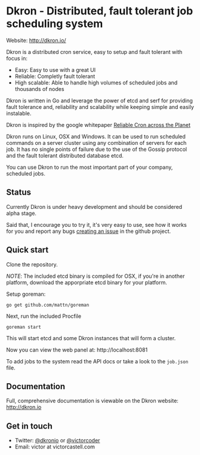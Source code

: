 # Dkron - Distributed, fault tolerant job scheduling system

Website: http://dkron.io/

Dkron is a distributed cron service, easy to setup and fault tolerant with focus in:

- Easy: Easy to use with a great UI
- Reliable: Completly fault tolerant
- High scalable: Able to handle high volumes of scheduled jobs and thousands of nodes

Dkron is written in Go and leverage the power of etcd and serf for providing fault tolerance and, reliability and scalability while keeping simple and easily instalable.

Dkron is inspired by the google whitepaper [Reliable Cron across the Planet](https://queue.acm.org/detail.cfm?id=2745840)

Dkron runs on Linux, OSX and Windows. It can be used to run scheduled commands on a server cluster using any combination of servers for each job. It has no single points of failure due to the use of the Gossip protocol and the fault tolerant distributed database etcd.

You can use Dkron to run the most important part of your company, scheduled jobs.

## Status

Currently Dkron is under heavy development and should be considered alpha stage.

Said that, I encourage you to try it, it's very easy to use, see how it works for you and report any bugs [creating an issue](https://github.com/victorcoder/dkron/issues) in the github project.

## Quick start

Clone the repository.

*NOTE*: The included etcd binary is compiled for OSX, if you're in another platform, download the apporpriate etcd binary for your platform.

Setup goreman:

`go get github.com/mattn/goreman`

Next, run the included Procfile

`goreman start`

This will start etcd and some Dkron instances that will form a cluster.

Now you can view the web panel at: http://localhost:8081

To add jobs to the system read the API docs or take a look to the `job.json` file.

## Documentation

Full, comprehensive documentation is viewable on the Dkron website: http://dkron.io

## Get in touch

- Twitter: [@dkronio](https://twitter.com/dkronio) or [@victorcoder](https://twitter.com/victorcoder)
- Email: victor at victorcastell.com

